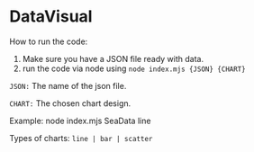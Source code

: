 # DataVisual

How to run the code:
1. Make sure you have a JSON file ready with data.
2. run the code via node using `node index.mjs {JSON} {CHART}` 

`JSON:` The name of the json file.

`CHART:` The chosen chart design.

Example: node index.mjs SeaData line 

Types of charts: `line | bar | scatter`
